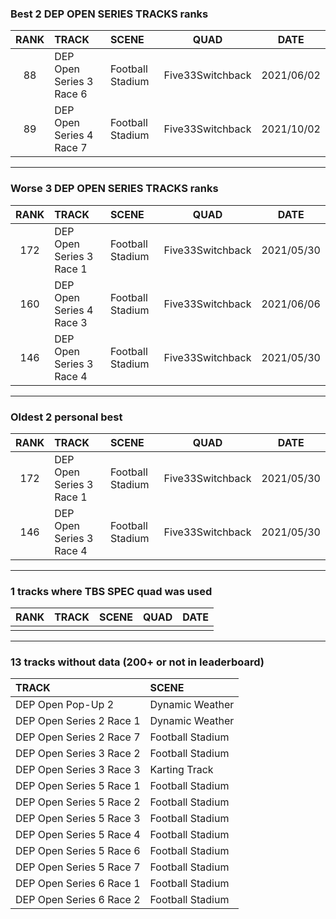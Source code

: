 ### Best 2 DEP OPEN SERIES TRACKS ranks
|RANK|TRACK|SCENE|QUAD|DATE|
|:---:|:---|:---|:---:|:---:|
|88|DEP Open Series 3 Race 6|Football Stadium|Five33Switchback|2021/06/02|
|89|DEP Open Series 4 Race 7|Football Stadium|Five33Switchback|2021/10/02|
---
### Worse 3 DEP OPEN SERIES TRACKS ranks
|RANK|TRACK|SCENE|QUAD|DATE|
|:---:|:---|:---|:---:|:---:|
|172|DEP Open Series 3 Race 1|Football Stadium|Five33Switchback|2021/05/30|
|160|DEP Open Series 4 Race 3|Football Stadium|Five33Switchback|2021/06/06|
|146|DEP Open Series 3 Race 4|Football Stadium|Five33Switchback|2021/05/30|
---
### Oldest 2 personal best
|RANK|TRACK|SCENE|QUAD|DATE|
|:---:|:---|:---|:---:|:---:|
|172|DEP Open Series 3 Race 1|Football Stadium|Five33Switchback|2021/05/30|
|146|DEP Open Series 3 Race 4|Football Stadium|Five33Switchback|2021/05/30|
---
### 1 tracks where TBS SPEC quad was used
|RANK|TRACK|SCENE|QUAD|DATE|
|:---:|:---|:---|:---:|:---:|
||||||
---
### 13 tracks without data (200+ or not in leaderboard)
|TRACK|SCENE|
|:---|:---|
|DEP Open Pop-Up 2|Dynamic Weather|
|DEP Open Series 2 Race 1|Dynamic Weather|
|DEP Open Series 2 Race 7|Football Stadium|
|DEP Open Series 3 Race 2|Football Stadium|
|DEP Open Series 3 Race 3|Karting Track|
|DEP Open Series 5 Race 1|Football Stadium|
|DEP Open Series 5 Race 2|Football Stadium|
|DEP Open Series 5 Race 3|Football Stadium|
|DEP Open Series 5 Race 4|Football Stadium|
|DEP Open Series 5 Race 6|Football Stadium|
|DEP Open Series 5 Race 7|Football Stadium|
|DEP Open Series 6 Race 1|Football Stadium|
|DEP Open Series 6 Race 2|Football Stadium|
